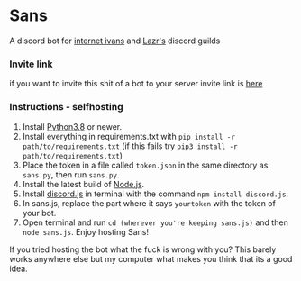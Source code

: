# Sans
A discord bot for [internet ivans](https://discord.com/invite/5WamMCC) and [Lazr's](https://discord.gg/7ECUWDp) discord guilds
### Invite link
if you want to invite this shit of a bot to your server invite link is [here](https://discord.com/api/oauth2/authorize?client_id=754750158125924483&permissions=805431350&scope=bot)
### Instructions - selfhosting
1. Install [Python3.8](https://www.python.org/downloads/) or newer.
2. Install everything in requirements.txt with `pip install -r path/to/requirements.txt` (if this fails try `pip3 install -r path/to/requirements.txt`)
3. Place the token in a file called `token.json` in the same directory as `sans.py`, then run `sans.py`.
4. Install the latest build of [Node.js](https://nodejs.org/en/).
5. Install [discord.js](https://discord.js.org/#/) in terminal with the command `npm install discord.js`.
6. In sans.js, replace the part where it says `yourtoken` with the token of your bot.
7. Open terminal and run `cd (wherever you're keeping sans.js)` and then `node sans.js`.
Enjoy hosting Sans!

If you tried hosting the bot what the fuck is wrong with you? This barely works anywhere else but my computer what makes you think that its a good idea.
